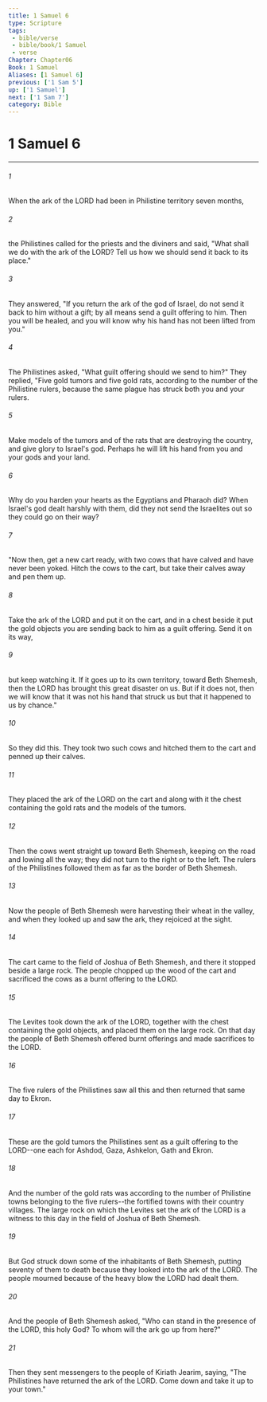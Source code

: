 ```yaml
---
title: 1 Samuel 6
type: Scripture
tags:
 - bible/verse
 - bible/book/1 Samuel
 - verse
Chapter: Chapter06
Book: 1 Samuel
Aliases: [1 Samuel 6]
previous: ['1 Sam 5']
up: ['1 Samuel']
next: ['1 Sam 7']
category: Bible
---
```

# 1 Samuel 6

***


###### 1 
When the ark of the LORD had been in Philistine territory seven months, 

###### 2 
the Philistines called for the priests and the diviners and said, "What shall we do with the ark of the LORD? Tell us how we should send it back to its place." 

###### 3 
They answered, "If you return the ark of the god of Israel, do not send it back to him without a gift; by all means send a guilt offering to him. Then you will be healed, and you will know why his hand has not been lifted from you." 

###### 4 
The Philistines asked, "What guilt offering should we send to him?" They replied, "Five gold tumors and five gold rats, according to the number of the Philistine rulers, because the same plague has struck both you and your rulers. 

###### 5 
Make models of the tumors and of the rats that are destroying the country, and give glory to Israel's god. Perhaps he will lift his hand from you and your gods and your land. 

###### 6 
Why do you harden your hearts as the Egyptians and Pharaoh did? When Israel's god dealt harshly with them, did they not send the Israelites out so they could go on their way? 

###### 7 
"Now then, get a new cart ready, with two cows that have calved and have never been yoked. Hitch the cows to the cart, but take their calves away and pen them up. 

###### 8 
Take the ark of the LORD and put it on the cart, and in a chest beside it put the gold objects you are sending back to him as a guilt offering. Send it on its way, 

###### 9 
but keep watching it. If it goes up to its own territory, toward Beth Shemesh, then the LORD has brought this great disaster on us. But if it does not, then we will know that it was not his hand that struck us but that it happened to us by chance." 

###### 10 
So they did this. They took two such cows and hitched them to the cart and penned up their calves. 

###### 11 
They placed the ark of the LORD on the cart and along with it the chest containing the gold rats and the models of the tumors. 

###### 12 
Then the cows went straight up toward Beth Shemesh, keeping on the road and lowing all the way; they did not turn to the right or to the left. The rulers of the Philistines followed them as far as the border of Beth Shemesh. 

###### 13 
Now the people of Beth Shemesh were harvesting their wheat in the valley, and when they looked up and saw the ark, they rejoiced at the sight. 

###### 14 
The cart came to the field of Joshua of Beth Shemesh, and there it stopped beside a large rock. The people chopped up the wood of the cart and sacrificed the cows as a burnt offering to the LORD. 

###### 15 
The Levites took down the ark of the LORD, together with the chest containing the gold objects, and placed them on the large rock. On that day the people of Beth Shemesh offered burnt offerings and made sacrifices to the LORD. 

###### 16 
The five rulers of the Philistines saw all this and then returned that same day to Ekron. 

###### 17 
These are the gold tumors the Philistines sent as a guilt offering to the LORD--one each for Ashdod, Gaza, Ashkelon, Gath and Ekron. 

###### 18 
And the number of the gold rats was according to the number of Philistine towns belonging to the five rulers--the fortified towns with their country villages. The large rock on which the Levites set the ark of the LORD is a witness to this day in the field of Joshua of Beth Shemesh. 

###### 19 
But God struck down some of the inhabitants of Beth Shemesh, putting seventy of them to death because they looked into the ark of the LORD. The people mourned because of the heavy blow the LORD had dealt them. 

###### 20 
And the people of Beth Shemesh asked, "Who can stand in the presence of the LORD, this holy God? To whom will the ark go up from here?" 

###### 21 
Then they sent messengers to the people of Kiriath Jearim, saying, "The Philistines have returned the ark of the LORD. Come down and take it up to your town." 
